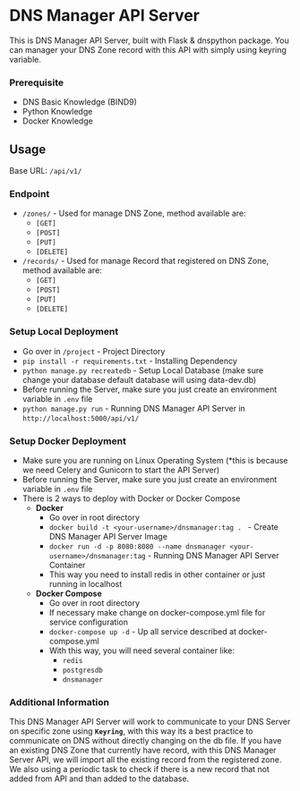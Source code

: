 # DNS Manager API Server
This is DNS Manager API Server, built with Flask & dnspython package. You can manager your DNS Zone record with this API with simply using keyring variable.

### Prerequisite
* DNS Basic Knowledge (BIND9)
* Python Knowledge
* Docker Knowledge

## Usage
Base URL: `/api/v1/`

### Endpoint
* `/zones/` - Used for manage DNS Zone, method available are:
    * `[GET]`
    * `[POST]`
    * `[PUT]`
    * `[DELETE]`
* `/records/` - Used for manage Record that registered on DNS Zone, method available are:
    * `[GET]`
    * `[POST]`
    * `[PUT]`
    * `[DELETE]`

### Setup Local Deployment
* Go over in `/project` - Project Directory
* `pip install -r requirements.txt` - Installing Dependency
* `python manage.py recreatedb` - Setup Local Database (make sure change your database default database will using data-dev.db)
* Before running the Server, make sure you just create an environment variable in `.env` file
* `python manage.py run` - Running DNS Manager API Server in `http://localhost:5000/api/v1/`

### Setup Docker Deployment
* Make sure you are running on Linux Operating System (*this is because we need Celery and Gunicorn to start the API Server)
* Before running the Server, make sure you just create an environment variable in `.env` file
* There is 2 ways to deploy with Docker or Docker Compose
  * <b>Docker</b>
    * Go over in root directory
    * `docker build -t <your-username>/dnsmanager:tag . ` - Create DNS Manager API Server Image
    * `docker run -d -p 8080:8080 --name dnsmanager <your-username>/dnsmanager:tag` - Running DNS Manager API Server Container
    * This way you need to install redis in other container or just running in localhost
  * <b>Docker Compose</b>
    * Go over in root directory
    * If necessary make change on docker-compose.yml file for service configuration
    * `docker-compose up -d` - Up all service described at docker-compose.yml
    * With this way, you will need several container like:
      * `redis`
      * `postgresdb`
      * `dnsmanager`

### Additional Information
This DNS Manager API Server will work to communicate to your DNS Server on specific zone using <b>`Keyring`</b>, with this way its a best practice to communicate on DNS without directly changing on the db file.
If you have an existing DNS Zone that currently have record, with this DNS Manager Server API, we will import all the existing record from the registered zone. We also using a periodic task to check if there is a new record that not added from API and than added to the database.
